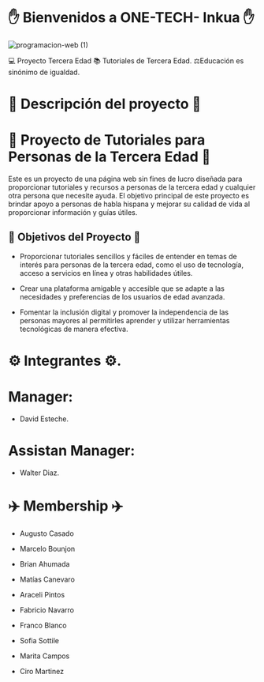   # ✋ Bienvenidos a ONE-TECH- Inkua ✋
  
  ![programacion-web (1)](https://github.com/PROGRAMA-INKUA-2023/ONE-TECH/assets/110946400/bb0dc040-8faa-47c3-b8f8-089a0c517f12) 
  
  💻 Proyecto Tercera Edad 📚 Tutoriales de Tercera Edad. ⚖️Educación es sinónimo de igualdad.  
  
  # 📑 Descripción del proyecto 📑
  
# 📖 Proyecto de Tutoriales para Personas de la Tercera Edad 📖

Este es un proyecto de una página web sin fines de lucro diseñada para proporcionar tutoriales y recursos a personas de la tercera edad y cualquier otra persona que necesite ayuda. El objetivo principal de este proyecto es brindar apoyo a personas de habla hispana y mejorar su calidad de vida al proporcionar información y guías útiles.

## 🚀 Objetivos del Proyecto 🚀

- Proporcionar tutoriales sencillos y fáciles de entender en temas de interés para personas de la tercera edad, como el uso de tecnología, acceso a servicios en línea y otras
  habilidades útiles.

- Crear una plataforma amigable y accesible que se adapte a las necesidades y preferencias de los usuarios de edad avanzada.

- Fomentar la inclusión digital y promover la independencia de las personas mayores al permitirles aprender y utilizar herramientas tecnológicas de manera efectiva.

# ⚙️ Integrantes ⚙️.

# Manager: 
 - David Esteche. 

# Assistan Manager: 
 - Walter Diaz.
  
# ✈️ Membership ✈️ 

- Augusto Casado

- Marcelo Bounjon

- Brian Ahumada

- Matías Canevaro

- Araceli Pintos 

- Fabricio Navarro 

- Franco Blanco

- Sofia Sottile
  
- Marita Campos

- Ciro Martinez
